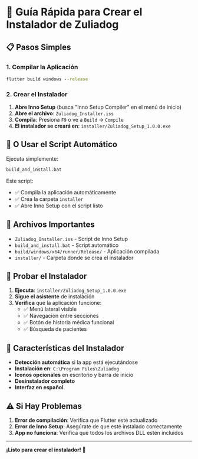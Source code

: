 # 🚀 Guía Rápida para Crear el Instalador de Zuliadog

## 📋 Pasos Simples

### 1. Compilar la Aplicación
```cmd
flutter build windows --release
```

### 2. Crear el Instalador
1. **Abre Inno Setup** (busca "Inno Setup Compiler" en el menú de inicio)
2. **Abre el archivo**: `Zuliadog_Installer.iss`
3. **Compila**: Presiona `F9` o ve a `Build` → `Compile`
4. **El instalador se creará en**: `installer/Zuliadog_Setup_1.0.0.exe`

## 🎯 O Usar el Script Automático

Ejecuta simplemente:
```cmd
build_and_install.bat
```

Este script:
- ✅ Compila la aplicación automáticamente
- ✅ Crea la carpeta `installer`
- ✅ Abre Inno Setup con el script listo

## 📁 Archivos Importantes

- `Zuliadog_Installer.iss` - Script de Inno Setup
- `build_and_install.bat` - Script automático
- `build/windows/x64/runner/Release/` - Aplicación compilada
- `installer/` - Carpeta donde se crea el instalador

## 🧪 Probar el Instalador

1. **Ejecuta**: `installer/Zuliadog_Setup_1.0.0.exe`
2. **Sigue el asistente** de instalación
3. **Verifica** que la aplicación funcione:
   - ✅ Menú lateral visible
   - ✅ Navegación entre secciones
   - ✅ Botón de historia médica funcional
   - ✅ Búsqueda de pacientes

## 🔧 Características del Instalador

- **Detección automática** si la app está ejecutándose
- **Instalación en**: `C:\Program Files\Zuliadog`
- **Iconos opcionales** en escritorio y barra de inicio
- **Desinstalador completo**
- **Interfaz en español**

## ⚠️ Si Hay Problemas

1. **Error de compilación**: Verifica que Flutter esté actualizado
2. **Error de Inno Setup**: Asegúrate de que esté instalado correctamente
3. **App no funciona**: Verifica que todos los archivos DLL estén incluidos

---

**¡Listo para crear el instalador! 🎉**

